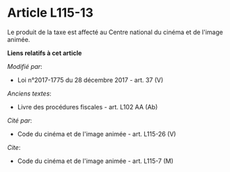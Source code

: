 # Article L115-13

Le produit de la taxe est affecté au Centre national du cinéma et de l'image animée.

**Liens relatifs à cet article**

_Modifié par_:

  - Loi n°2017-1775 du 28 décembre 2017 - art. 37 (V)

_Anciens textes_:

  - Livre des procédures fiscales - art. L102 AA (Ab)

_Cité par_:

  - Code du cinéma et de l'image animée - art. L115-26 (V)

_Cite_:

  - Code du cinéma et de l'image animée - art. L115-7 (M)
